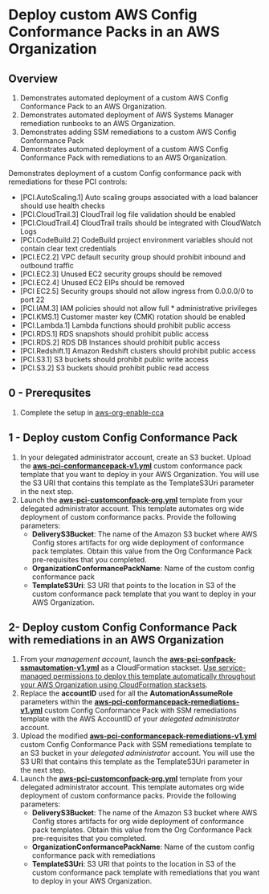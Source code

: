 <p align="center">
</p>

# Deploy custom AWS Config Conformance Packs in an AWS Organization


## Overview

1. Demonstrates automated deployment of a custom AWS Config Conformance Pack to an AWS Organization. 
2. Demonstrates automated deployment of AWS Systems Manager remediation runbooks to an AWS Organization. 
3. Demonstrates adding SSM remediations to a custom AWS Config Conformance Pack
4. Demonstrates automated deployment of a custom AWS Config Conformance Pack with remediations to an AWS Organization. 

Demonstrates deployment of a custom Config conformance pack with remediations for these PCI controls:
* [PCI.AutoScaling.1] Auto scaling groups associated with a load balancer should use health checks
* [PCI.CloudTrail.3] CloudTrail log file validation should be enabled
* [PCI.CloudTrail.4] CloudTrail trails should be integrated with CloudWatch Logs
* [PCI.CodeBuild.2] CodeBuild project environment variables should not contain clear text credentials
* [PCI.EC2.2] VPC default security group should prohibit inbound and outbound traffic
* [PCI.EC2.3] Unused EC2 security groups should be removed
* [PCI.EC2.4] Unused EC2 EIPs should be removed
* [PCI EC2.5] Security groups should not allow ingress from 0.0.0.0/0 to port 22 
* [PCI.IAM.3] IAM policies should not allow full * administrative privileges
* [PCI.KMS.1] Customer master key (CMK) rotation should be enabled
* [PCI.Lambda.1] Lambda functions should prohibit public access
* [PCI.RDS.1] RDS snapshots should prohibit public access
* [PCI.RDS.2] RDS DB Instances should prohibit public access
* [PCI.Redshift.1] Amazon Redshift clusters should prohibit public access
* [PCI.S3.1] S3 buckets should prohibit public write access
* [PCI.S3.2] S3 buckets should prohibit public read access


## 0 - Prerequsites
1. Complete the setup in [aws-org-enable-cca](https://github.com/aws-samples/aws-cloud-compliance-assurance/tree/main/aws-enable-config)


## 1 - Deploy custom Config Conformance Pack

1. In your delegated administrator account, create an S3 bucket. Upload the [**aws-pci-conformancepack-v1.yml**](https://github.com/aws-samples/aws-cloud-compliance-assurance/blob/main/aws-org-custom-conformancepacks/cft/aws-pci-conformancepack-v1.yml) custom conformance pack template that you want to deploy in your AWS Organization. You will use the S3 URI that contains this template as the TemplateS3Uri parameter in the next step.
2. Launch the [**aws-pci-customconfpack-org.yml**](https://github.com/aws-samples/aws-cloud-compliance-assurance/blob/main/aws-org-custom-conformancepacks/cft/aws-pci-custom-confpack-org.yml) template from your delegated administrator account. This template automates org wide deployment of custom conformance packs. Provide the following parameters:
	- **DeliveryS3Bucket**: The name of the Amazon S3 bucket where AWS Config stores artifacts for org wide deployment of conformance pack templates. Obtain this value from the Org Conformance Pack pre-requisites that you completed.
	- **OrganizationConformancePackName**: Name of the custom config conformance pack
	- **TemplateS3Uri**: S3 URI that points to the location in S3 of the custom conformance pack template that you want to deploy in your AWS Organization. 

## 2-  Deploy custom Config Conformance Pack with remediations in an AWS Organization

1.	From your *management account*, launch the [**aws-pci-confpack-ssmautomation-v1.yml**](https://github.com/aws-samples/aws-cloud-compliance-assurance/blob/main/aws-org-custom-conformancepacks/cft/aws-pci-confpack-ssmautomation-v1.yml) as a CloudFormation stackset. [Use service-managed permissions to deploy this template automatically throughout your AWS Organization using CloudFormation stacksets](https://docs.aws.amazon.com/AWSCloudFormation/latest/UserGuide/stacksets-getting-started-create.html#stacksets-orgs-associate-stackset-with-org). 
2. Replace the **accountID** used for all the **AutomationAssumeRole** parameters within the [**aws-pci-conformancepack-remediations-v1.yml**](https://github.com/aws-samples/aws-cloud-compliance-assurance/blob/main/aws-org-custom-conformancepacks/cft/aws-pci-conformancepack-remediations-v1.yml) custom Config Conformance Pack with SSM remediations template with the AWS AccountID of your *delegated administrator* account.
3. Upload the modified [**aws-pci-conformancepack-remediations-v1.yml**](https://github.com/aws-samples/aws-cloud-compliance-assurance/blob/main/aws-org-custom-conformancepacks/cft/aws-pci-conformancepack-remediations-v1.yml) custom Config Conformance Pack with SSM remediations template to an S3 bucket in your *delegated administrator* account. You will use the S3 URI that contains this template as the TemplateS3Uri parameter in the next step.
4. Launch the [**aws-pci-customconfpack-org.yml**](https://github.com/aws-samples/aws-cloud-compliance-assurance/blob/main/aws-org-custom-conformancepacks/cft/aws-pci-custom-confpack-org.yml) template from your delegated administrator account. This template automates org wide deployment of custom conformance packs. Provide the following parameters:
	- **DeliveryS3Bucket**: The name of the Amazon S3 bucket where AWS Config stores artifacts for org wide deployment of conformance pack templates. Obtain this value from the Org Conformance Pack pre-requisites that you completed.
	- **OrganizationConformancePackName**: Name of the custom config conformance pack with remediations
	- **TemplateS3Uri**: S3 URI that points to the location in S3 of the custom conformance pack template with remediations that you want to deploy in your AWS Organization. 


